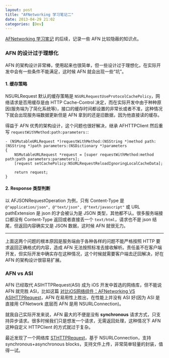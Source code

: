 ```yaml
---
layout: post
title: "AFNetworking 学习笔记二"
date: 2013-04-29 21:02
categories: [Dev]
---
```


[AFNetworking 学习笔记][1] 的后续，记录一些 AFN 比较隐蔽的知识点。

### AFN 的设计过于理想化

AFN 的架构设计非常棒，使用起来也很简单，但一些设计过于理想化，在实际开发中会有一些条件不能满足，这时候 AFN 就会出现一些“坑”。

#### 1. 缓存策略

NSURLRequest 默认的缓存策略是 `NSURLRequestUseProtocolCachePolicy`，网络请求是否用缓存是由 HTTP Cache-Control 决定，而在实际开发中由于种种原因(服务端为了简化系统等)，接口的缓存时间都设置的非常长或者不准，这种情况下就会出现服务端数据更新但是 AFN 拿到的还是旧数据，因为他直接读的缓存。

得益于 AFN 优秀的架构设计，这个问题也很好解决，继承 AFHTTPClient 然后重写 `requestWithMethod:path:parameters:`:

``` objc
- (NSMutableURLRequest *)requestWithMethod:(NSString *)method path:(NSString *)path parameters:(NSDictionary *)parameters
{
    NSMutableURLRequest *request = [super requestWithMethod:method path:path parameters:parameters];
    [request setCachePolicy:NSURLRequestReloadIgnoringLocalCacheData];

    return request;
}
```

#### 2. Response 类型判断

以 AFJSONRequestOperation 为例，只有 Content-Type 是 `@"application/json", @"text/json", @"text/javascript"` 或 URL pathExtension 是 json 的才会被认为是 JSON 类型，其他都不认。很多服务端接口都没有 Content-Type 返回或者直接丢一个 `text/html`，请求也不是 json 结尾，但返回内容确实又是 JSON 数据，这时候 AFN 就很无力。

----

上面这两个问题的根本原因是服务端由于各种各样的问题不能严格按照 HTTP 要求返回正确格式的内容，造成 AFN 无法按照标准去接收解析。责任虽不在客户端开发，但实际开发中确实存在这种情况，这个时候就需要客户端去迂回解决，好在 AFN 的架构设计很容易扩展。

### AFN vs ASI

AFN 已经取代 ASIHTTPRequest(ASI) 成为 iOS 开发中首选的网络库，但不能说 AFN 就完胜 ASI，比如这篇 [对比iOS网络组件：AFNetworking VS ASIHTTPRequest][2]，AFN 在易用性上胜出，在性能上并没有 ASI 好(因为 ASI 是直接用 CFNetwork 底层而 AFN 是用 NSURLConnection)。

就我自己实际开发来说，AFN 最大的不便是没有 **synchronous** 请求方式，只支持异步请求。很多时候我们只是想发一个请求，无需返回处理，这种情况下 AFN 这种自定义 HTTPClient 的方式就过于复杂。

最近发现了一个网络库 [STHTTPRequest][3]，基于 NSURLConnection，支持 synchronous+asynchronous blocks，支持文件上传，非常简单轻量的封装，值得一试。

[1]:http://fann.im/blog/2012/08/21/afnetworking-notes/
[2]:http://www.jiajun.org/2013/03/16/afnetworking_vs_asihttprequest.html
[3]:https://github.com/nst/STHTTPRequest


